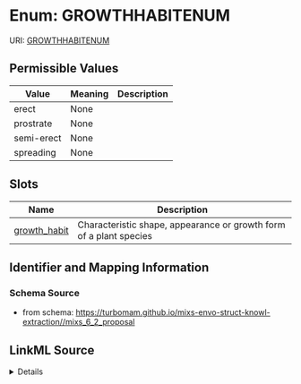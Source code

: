 # Enum: GROWTHHABITENUM



URI: [GROWTHHABITENUM](GROWTHHABITENUM)

## Permissible Values

| Value | Meaning | Description |
| --- | --- | --- |
| erect | None |  |
| prostrate | None |  |
| semi-erect | None |  |
| spreading | None |  |




## Slots

| Name | Description |
| ---  | --- |
| [growth_habit](growth_habit.md) | Characteristic shape, appearance or growth form of a plant species |






## Identifier and Mapping Information







### Schema Source


* from schema: https://turbomam.github.io/mixs-envo-struct-knowl-extraction//mixs_6_2_proposal




## LinkML Source

<details>
```yaml
name: GROWTH_HABIT_ENUM
from_schema: https://turbomam.github.io/mixs-envo-struct-knowl-extraction//mixs_6_2_proposal
rank: 1000
permissible_values:
  erect:
    text: erect
  prostrate:
    text: prostrate
  semi-erect:
    text: semi-erect
  spreading:
    text: spreading

```
</details>
